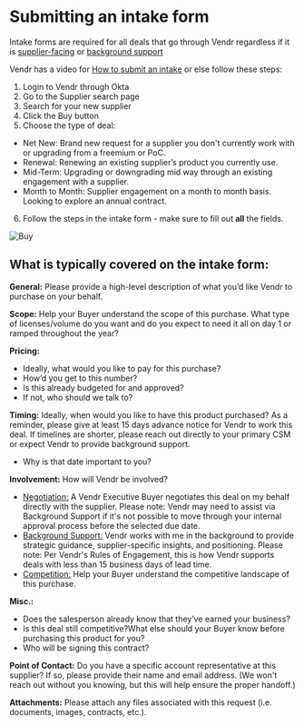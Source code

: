 # Submitting an intake form

Intake forms are required for all deals that go through Vendr regardless if it is [supplier-facing](../Vendr/supplier_facing.md) or [background support](../Vendr/background_support.md)

Vendr has a video for [How to submit an intake](https://vimeo.com/587847826/8417a2eb8e) or else follow these steps:

1. Login to Vendr through Okta
2. Go to the Supplier search page
3. Search for your new supplier
4. Click the Buy button
5. Choose the type of deal:

- Net New: Brand new request for a supplier you don't currently work with or upgrading from a freemium or PoC.
- Renewal: Renewing an existing supplier’s product you currently use.
- Mid-Term: Upgrading or downgrading mid way through an existing engagement with a supplier.
- Month to Month: Supplier engagement on a month to month basis. Looking to explore an annual contract.

6. Follow the steps in the intake form - make sure to fill out **all** the fields.

![Buy](https://storage.googleapis.com/sourcegraph-assets/Vendr%20-%20Buy%20%231.jpg)

## What is typically covered on the intake form:

**General:** Please provide a high-level description of what you’d like Vendr to purchase on your behalf.

**Scope:** Help your Buyer understand the scope of this purchase.
What type of licenses/volume do you want and do you expect to need it all on day 1 or ramped throughout the year?

**Pricing:**

- Ideally, what would you like to pay for this purchase?
- How’d you get to this number?
- Is this already budgeted for and approved?
- If not, who should we talk to?

**Timing:** Ideally, when would you like to have this product purchased? As a reminder, please give at least 15 days advance notice for Vendr to work this deal. If timelines are shorter, please reach out directly to your primary CSM or expect Vendr to provide background support.

- Why is that date important to you?

**Involvement:** How will Vendr be involved?

- [Negotiation:](../Vendr/supplier_facing.md) A Vendr Executive Buyer negotiates this deal on my behalf directly with the supplier. Please note: Vendr may need to assist via Background Support if it's not possible to move through your internal approval process before the selected due date.
- [Background Support:](../Vendr/background_support.md) Vendr works with me in the background to provide strategic guidance, supplier-specific insights, and positioning. Please note: Per Vendr's Rules of Engagement, this is how Vendr supports deals with less than 15 business days of lead time.
- [Competition:](../Vendr/market_intel.md) Help your Buyer understand the competitive landscape of this purchase.

**Misc.:**

- Does the salesperson already know that they’ve earned your business?
- Is this deal still competitive?What else should your Buyer know before purchasing this product for you?
- Who will be signing this contract?

**Point of Contact:** Do you have a specific account representative at this supplier? If so, please provide their name and email address. (We won't reach out without you knowing, but this will help ensure the proper handoff.)

**Attachments:** Please attach any files associated with this request (i.e. documents, images, contracts, etc.).
